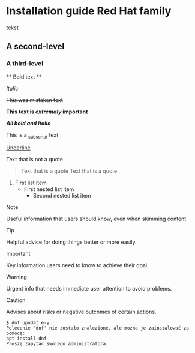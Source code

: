 # Installation guide Red Hat family



tekst

## A second-level

### A third-level


** Bold text **

*Italic*

~~This was mistaken text~~

**This text is _extremaly_ important**

***All bold and italic***

This is a <sub>subscript</sub> text

<ins>Underline</ins>

Text that is not a quote
> Text that is a quote
> Text that is a quote


1. First list item
    - First nested list item
        - Second nested list item

> [!NOTE]
> Useful information that users should know, even when skimming content.

> [!TIP]
> Helpful advice for doing things better or more easily.

> [!IMPORTANT]
> Key information users need to know to achieve their goal.

> [!WARNING]
> Urgent info that needs immediate user attention to avoid problems.

> [!CAUTION]
> Advises about risks or negative outcomes of certain actions.

```
$ dnf upudat e-y
Polecenie 'dnf' nie zostało znalezione, ale można je zainstalować za pomocą:
apt install dnf
Proszę zapytać swojego administratora.
```
